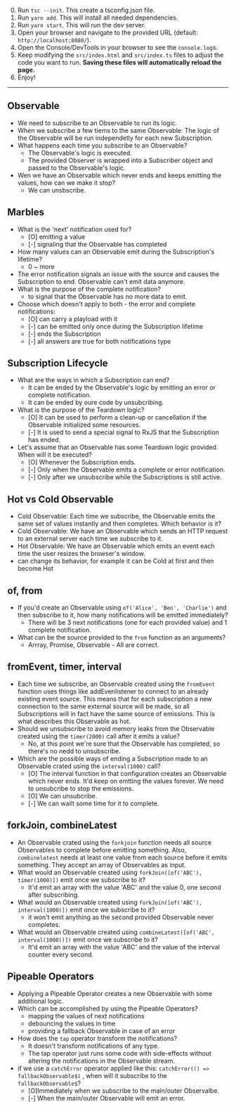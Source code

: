 0. Run `tsc --init`. This create a tsconfig.json file.
1. Run `yarn add`. This will install all needed dependencies.
2. Run `yarn start`. This will run the dev server.
3. Open your browser and navigate to the provided URL (default: `http://localhost:8080/`).
4. Open the Console/DevTools in your browser to see the `console.log`s.
5. Keep modifying the `src/index.html` and `src/index.ts` files to adjust the code you want to run. **Saving these files will automatically reload the page.**
6. Enjoy!


---

## Observable
* We need to subscribe to an Observable to run its logic.
* When we subscribe a few tiems to the same Observable: The logic of the Observable will be run independetly for each new Subscription.
* What happens each time you subscribe to an Observable?
  * The Observable's logic is executed.
  * The provided Observer is wrapped into a Subscriber object and passed to the Observable's logic.
* Wen we have an Observable which never ends and keeps emitting the values, how can we make it stop?
  * We can unsbscribe.

## Marbles
* What is the 'next' notification used for?
  * [O] emitting a value
  * [-] signaling that the Observable has completed
* How many values can an Observable emit during the Subscription's lifetime?
  * 0 ~ more
* The error notification signals an issue with the source and causes the Subscription to end. 
  Observable can't emit data anymore.
* What is the purpose of the complete notification?
  * to signal that the Observable has no more data to emit.
* Choose which doesn't apply to both - the error and complete notifications:
  * [O] can carry a playload with it
  * [-] can be emitted only once during the Subscription lifetime
  * [-] ends the Subscription
  * [-] all answers are true for both notifications type

## Subscription Lifecycle
* What are the ways in which a Subscription can end?
  * It can be ended by the Observable's logic by emitting an error or complete notification.
  * It can be ended by oure code by unsubcribing.
* What is the purpose of the Teardown logic?
  * [O] It can be used to perform a clean-up or cancellation if the Observable initialized some resources.
  * [-] It is used to send a special signal to RxJS that the Subscription has ended.
* Let's assume that an Observable has some Teardown logic provided. When will it be executed?
  * [O] Whenever the Subscription ends.
  * [-] Only when the Observable emits a complete or error notification.
  * [-] Only after we unsubscribe while the Subscriptions is still active.

## Hot vs Cold Observable
* Cold Observable: Each time we subscribe, the Observable emits the same set of values instantly and then completes. Which behavior is it?
* Cold Observable: We have an Observable which sends an HTTP request to an external server each time we subscribe to it.
* Hot Observable: We have an Observable which emits an event each time the user resizes the browser's window. 
* can change its behavior, for example it can be Cold at first and then become Hot

## of, from
* If you'd create an Observable using `of('Alice', 'Ben', 'Charlie')` and then subscribe to it, how many notifications will be emitted immediately?
  * There will be 3 next notifications (one for each provided value) and 1 complete notification.
* What can be the source provided to the `from` function as an arguments?
  * Arrray, Promise, Observable - All are correct.

## fromEvent, timer, interval
* Each time we subscribe, an Observable created using the `fromEvent` function uses things like
  addEvenlistener to connect to an already existing event source. This means that for each subscription a new
  connection to the same external source will be made, so all Subscriptions will in fact have the same source of
  emissions. This is what describes this Observable as hot.
* Should we unsubscribe to avoid memory leaks from the Observable created using the `timer(2000)` call
  after it emits a value?
  * No, at this point we're sure that the Observable has completed, so there's no nedd to unsubscribe.
* Which are the possible ways of ending a Subscription made to an Observable crated using the `interval(1000)` call?
  * [O] The interval function in that configuration creates an Observable which never ends. It'd keep on emtting the
    values forever. We need to unsubcribe to stop the emissions.
  * [O] We can unsubcribe.
  * [-] We can wailt some time for it to complete.

## forkJoin, combineLatest
* An Observable crated using the `forkjoin` function needs all source Observables to complete before emitting something.
  Also, `combinelatest` needs at least one value from each source before it emits something.
  They accept an array of Observables as input.
* What would an Observable created using `forkJoin([of('ABC'), timer(1000)])` emit once we subscribe to it?
  * It'd emit an array with the value 'ABC' and the value 0, one second after subscribing.
* What would an Observable created using `forkJoin([of('ABC'), interval(1000)])` emit once we subscribe to it?
  * it won't emit anything as the second provided Observable never completes.
* What would an Observable created using `combineLatest([of('ABC', interval(1000))])` emit once we subscribe to it?
  * It'd emit an array with the value 'ABC' and the value of the interval counter every second.

## Pipeable Operators
* Applying a Pipeable Operator creates a new Observable with some additional logic.
* Which can be accomplished by using the Pipeable Operators?
  * mapping the values of next notifications
  * debouncing the values in time
  * providing a fallback Observable in case of an error
* How does the `tap` operator transform the notifications?
  * It doesn't transform notifications of any type.
  * The tap operator just runs some code with side-effects without altering the notifications in the Observable stream.
* if we use a `catchError` operator applied like this: `catchError(() => fallbackObservable$)`
  , when will it subscribe to the `fallbackObservable$`?
  * [O]Immediately when we subscribe to the main/outer Observalbe.
  * [-] When the main/outer Observable will emit an error.